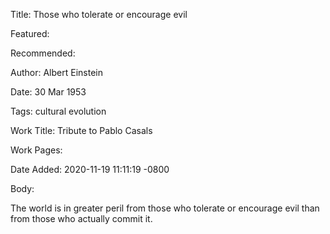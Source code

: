 Title: Those who tolerate or encourage evil

Featured: 

Recommended: 

Author: Albert Einstein

Date: 30 Mar 1953

Tags: cultural evolution

Work Title: Tribute to Pablo Casals

Work Pages:  

Date Added: 2020-11-19 11:11:19 -0800

Body:

The world is in greater peril from those who tolerate or encourage evil than from those who actually commit it.


